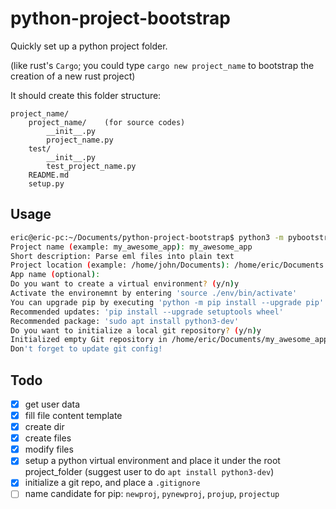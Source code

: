 # python-project-bootstrap

Quickly set up a python project folder.

(like rust's `Cargo`; you could type `cargo new project_name` to bootstrap the creation of a new rust project)

It should create this folder structure:
```
project_name/
    project_name/    (for source codes)
        __init__.py
        project_name.py
    test/
        __init__.py
        test_project_name.py
    README.md
    setup.py
```

## Usage
```bash
eric@eric-pc:~/Documents/python-project-bootstrap$ python3 -m pybootstrap
Project name (example: my_awesome_app): my_awesome_app
Short description: Parse eml files into plain text     
Project location (example: /home/john/Documents): /home/eric/Documents
App name (optional): 
Do you want to create a virtual environment? (y/n)y
Activate the environemnt by entering 'source ./env/bin/activate'
You can upgrade pip by executing 'python -m pip install --upgrade pip'
Recommended updates: 'pip install --upgrade setuptools wheel'
Recommended package: 'sudo apt install python3-dev'
Do you want to initialize a local git repository? (y/n)y
Initialized empty Git repository in /home/eric/Documents/my_awesome_app/.git/
Don't forget to update git config!
```

## Todo

- [x] get user data
- [x] fill file content template
- [x] create dir
- [x] create files
- [x] modify files
- [x] setup a python virtual environment and place it under the root project_folder (suggest user to do `apt install python3-dev`)
- [x] initialize a git repo, and place a `.gitignore`
- [ ] name candidate for pip: `newproj`, `pynewproj`, `projup`, `projectup`
